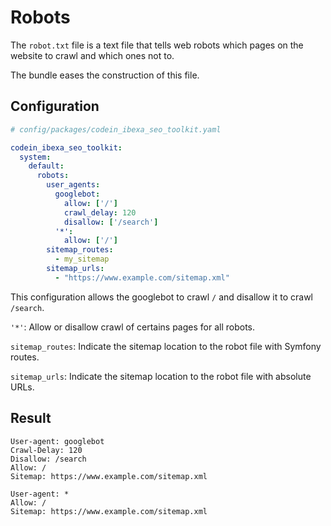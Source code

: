 # Robots

The `robot.txt` file is a text file that tells web robots which pages on the website to crawl and which ones not to.

The bundle eases the construction of this file.

## Configuration

```yml
# config/packages/codein_ibexa_seo_toolkit.yaml

codein_ibexa_seo_toolkit:
  system:
    default:
      robots:
        user_agents:
          googlebot:
            allow: ['/']
            crawl_delay: 120
            disallow: ['/search']
          '*':
            allow: ['/']
        sitemap_routes:
          - my_sitemap
        sitemap_urls:
          - "https://www.example.com/sitemap.xml"
```
This configuration allows the googlebot to crawl `/` and disallow it to crawl `/search`.

`'*'`: Allow or disallow crawl of certains pages for all robots.

`sitemap_routes`: Indicate the sitemap location to the robot file with Symfony routes.

`sitemap_urls`: Indicate the sitemap location to the robot file with absolute URLs.

## Result

```text
User-agent: googlebot
Crawl-Delay: 120
Disallow: /search
Allow: /
Sitemap: https://www.example.com/sitemap.xml

User-agent: *
Allow: /
Sitemap: https://www.example.com/sitemap.xml
```
